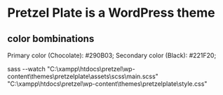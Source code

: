 # Pretzel Plate is a WordPress theme 

color bombinations 
----------
Primary color (Chocolate): #290B03;
Secondary color (Black): #221F20;


sass --watch "C:\xampp\htdocs\pretzel\wp-content\themes\pretzelplate\assets\scss\main.scss" "C:\xampp\htdocs\pretzel\wp-content\themes\pretzelplate\style.css"